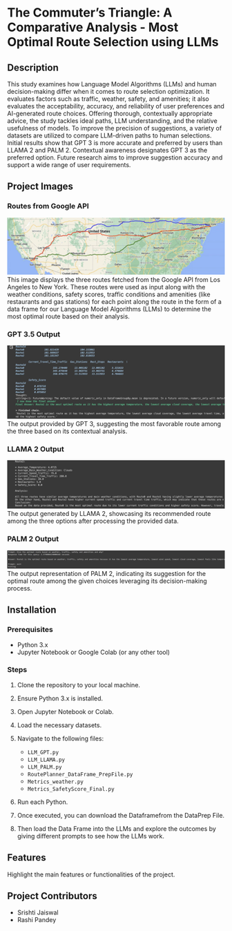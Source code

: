 # The Commuter’s Triangle: A Comparative Analysis - Most Optimal Route Selection using LLMs

## Description
This study examines how Language Model Algorithms (LLMs) and human decision-making differ when it comes to route selection optimization. It evaluates factors such as traffic, weather, safety, and amenities; it also evaluates the acceptability, accuracy, and reliability of user preferences and AI-generated route choices. Offering thorough, contextually appropriate advice, the study tackles ideal paths, LLM understanding, and the relative usefulness of models. To improve the precision of suggestions, a variety of datasets are utilized to compare LLM-driven paths to human selections. Initial results show that GPT 3 is more accurate and preferred by users than LLAMA 2 and PALM 2. Contextual awareness designates GPT 3 as the preferred option. Future research aims to improve suggestion accuracy and support a wide range of user requirements.

## Project Images

### Routes from Google API
![Routes from Google API](https://github.com/srishtijaiswal0911/RouteLLM_images/blob/main/GivenRoutes.png?raw=true)
This image displays the three routes fetched from the Google API from Los Angeles to New York. These routes were used as input along with the weather conditions, safety scores, traffic conditions and amenities (like restaurants and gas stations) for each point along the route in the form of a data frame for our Language Model Algorithms (LLMs) to determine the most optimal route based on their analysis.

### GPT 3.5 Output
![GPT 3 Output](https://github.com/srishtijaiswal0911/RouteLLM_images/blob/main/LLM_Gpt_Prompt.jpeg?raw=true)
The output provided by GPT 3, suggesting the most favorable route among the three based on its contextual analysis.

### LLAMA 2 Output
![LLAMA 2 Output](https://github.com/srishtijaiswal0911/RouteLLM_images/blob/main/LLM_LlamaPrompt.jpeg?raw=true)
The output generated by LLAMA 2, showcasing its recommended route among the three options after processing the provided data.

### PALM 2 Output
![PALM 2 Output](https://github.com/srishtijaiswal0911/RouteLLM_images/blob/main/LLM_PalmPrompt.png?raw=true)
The output representation of PALM 2, indicating its suggestion for the optimal route among the given choices leveraging its decision-making process.


## Installation

### Prerequisites
- Python 3.x
- Jupyter Notebook or Google Colab (or any other tool)

### Steps
1. Clone the repository to your local machine.
2. Ensure Python 3.x is installed.
3. Open Jupyter Notebook or Colab.
4. Load the necessary datasets.
5. Navigate to the following files:

    - `LLM_GPT.py`
    - `LLM_LLAMA.py`
    - `LLM_PALM.py`
    - `RoutePlanner_DataFrame_PrepFile.py`
    - `Metrics_weather.py`
    - `Metrics_SafetyScore_Final.py`

6. Run each Python.

7. Once executed, you can download the Dataframefrom the DataPrep File.

8. Then load the Data Frame into the LLMs and explore the outcomes by giving different prompts to see how the LLMs work.

## Features
Highlight the main features or functionalities of the project.

## Project Contributors
- Srishti Jaiswal
- Rashi Pandey

